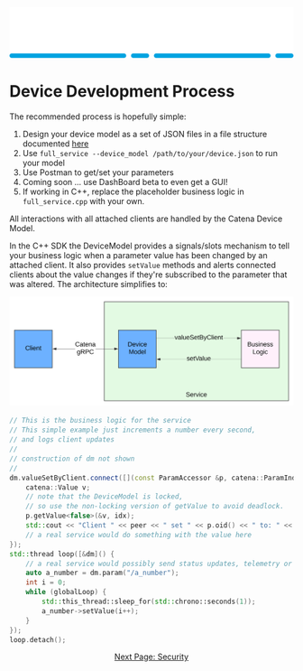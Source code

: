 ![Alt](images/Catena%20Logo_PMS2191%20&%20White.png)

# Device Development Process

The recommended process is hopefully simple:

1. Design your device model as a set of JSON files in a file structure documented [here](Validation.md)
2. Use `full_service --device_model /path/to/your/device.json` to run your model
3. Use Postman to get/set your parameters
4. Coming soon ... use DashBoard beta to even get a GUI!
5. If working in C++, replace the placeholder business logic in `full_service.cpp` with your own.

All interactions with all attached clients are handled by the Catena Device Model.

In the C++ SDK the DeviceModel provides a signals/slots mechanism to tell your business logic when a parameter value has been changed by an attached client. It also provides `setValue` methods and alerts connected clients about the value changes if they're subscribed to the parameter that was altered. The architecture simplifies to:

![alt](images/Catena%20UML%20-%20Device%20Architecture.svg)

```cpp
// This is the business logic for the service
// This simple example just increments a number every second,
// and logs client updates
//
// construction of dm not shown
//
dm.valueSetByClient.connect([](const ParamAccessor &p, catena::ParamIndex idx, const std::string &peer) {
    catena::Value v;
    // note that the DeviceModel is locked, 
    // so use the non-locking version of getValue to avoid deadlock.
    p.getValue<false>(&v, idx);
    std::cout << "Client " << peer << " set " << p.oid() << " to: " << printJSON(v) << '\n';
    // a real service would do something with the value here
});
std::thread loop([&dm]() {
    // a real service would possibly send status updates, telemetry or audio meters here
    auto a_number = dm.param("/a_number");
    int i = 0;
    while (globalLoop) {
        std::this_thread::sleep_for(std::chrono::seconds(1));
        a_number->setValue(i++);
    }
});
loop.detach();
```

<div style="text-align: center">

[Next Page: Security](Security.md)

</div>
